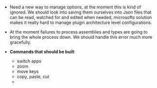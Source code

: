 - Need a new way to manage options, at the moment this is kind of ignored. We should look into saving them ourselves
  into Json files that can be read, watched for and edited when needed, microsofts solution makes it really hard to
  manage plugin architecture level configurations.
- At the moment failures to process assemblies and types are going to bring the whole process down. We should handle this error much more gracefully.

- **Commands that should be built**
  - switch apps
  - zoom
  - move keys
  - copy, paste, cut
  - 